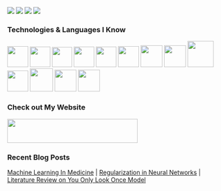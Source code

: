 <code><img src = "https://user-images.githubusercontent.com/66946910/93323073-c0cd7e00-f831-11ea-99c6-afd0b196259c.png" /></code>
<code><a href="https://www.instagram.com/saranghimself/"><img src="https://img.shields.io/badge/instagram-E4405F.svg?style=for-the-badge&logo=instagram&logoColor=white"/></a></code>
<code><a href="https://www.linkedin.com/in/sarang-deshmukh-125197182/"><img src="https://img.shields.io/badge/linkedin-0077B5.svg?style=for-the-badge&logo=linkedin&logoColor=white"/></a></code>
<code><a href="https://twitter.com/Sarangdgr8"><img src="https://img.shields.io/badge/twitter-1DA1F2.svg?style=for-the-badge&logo=twitter&logoColor=white"/></a></code>

</p>
<p>
  
### Technologies & Languages I Know

<code><img height="48" src="https://firebasestorage.googleapis.com/v0/b/github--images.appspot.com/o/Github%20images%2F25231.svg?alt=media&token=ef2be627-04a6-4f80-afba-bf224281d35a"></code>
<code><img height="47" src="https://hackernoon.com/hn-images/1*rW03Wtue71AKfxnx6XN_iQ.png"></code>
<code><img height = "46" src = "https://cdn.freebiesupply.com/logos/large/2x/eclipse-11-logo-png-transparent.png"></code>
<code><img height="47" src="https://secrethub.io/img/vs-code.svg"></code>
<code><img height="47" src="https://images-wixmp-ed30a86b8c4ca887773594c2.wixmp.com/i/feaf74a2-da81-42f2-9c50-37686d02557a/d73n2y9-fc7e0a66-1dd8-42d2-9aba-29a33990067b.png"></code>
<code><img height="48" src="https://upload.wikimedia.org/wikipedia/commons/thumb/9/98/WordPress_blue_logo.svg/1024px-WordPress_blue_logo.svg.png"></code>
<code><img height = "50" src = "https://secureservercdn.net/50.62.174.113/wn8.1ec.myftpupload.com/wp-content/uploads/2020/09/C.png?time=1599199806"></code>
<code><img height="50" src="https://cdn.freebiesupply.com/logos/thumbs/2x/c-logo.png"></code>
<code><img height="60" src="https://abutua.com/images/cabutua03.png"></code>
<code><img height="48" src="https://upload.wikimedia.org/wikipedia/commons/thumb/c/c3/Python-logo-notext.svg/1200px-Python-logo-notext.svg.png"></code>
<code><img height="53" src="https://img.icons8.com/color/452/mongodb.png"></code>
<code><img height="50" src="https://icons.iconarchive.com/icons/papirus-team/papirus-apps/512/mysql-workbench-icon.png"></code>
<code><img height="50" src="https://upload.wikimedia.org/wikipedia/commons/thumb/2/29/Postgresql_elephant.svg/1200px-Postgresql_elephant.svg.png"></code>



### Check out My Website

<a href="https://capablemachine.com/"><img width = "300" height = "55" src = "https://user-images.githubusercontent.com/66946910/96369541-49fd0b00-1178-11eb-8312-c9c63d272ca7.png"></a>


###  Recent Blog Posts

[Machine Learning In Medicine](https://capablemachine.com/2020/08/31/machine-learning-in-medicine/) | [Regularization in Neural Networks](https://capablemachine.com/2020/08/20/regularization-in-neural-networks/) | [Literature Review on You Only Look Once Model](https://capablemachine.com/2020/07/21/literature-review-on-you-only-look-once-model/)





